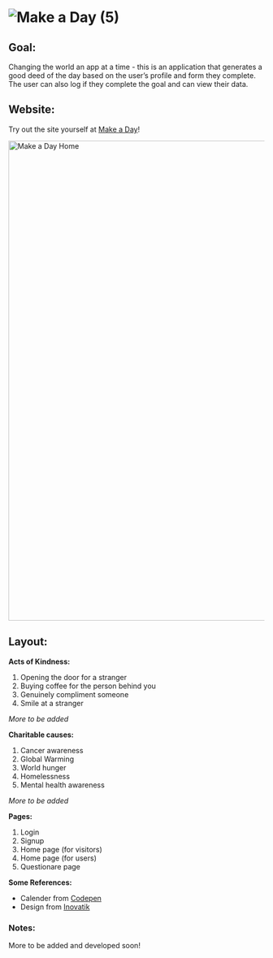 
# ![Make a Day (5)](https://user-images.githubusercontent.com/88993361/144507331-c7b3b76d-bd45-4425-92f4-fde8804df0e5.png)

## Goal:

Changing the world an app at a time - this is an application that generates a good deed of the day based on the user’s profile and form they complete. The user can also log if they complete the goal and can view their data.

## Website: 
Try out the site yourself at <a href="https://make-a-day.herokuapp.com/home">Make a Day</a>!

<img width="945" alt="Make a Day Home" src="https://user-images.githubusercontent.com/88993361/144507798-de74454b-9464-4c70-8088-ff6713606289.png">



## Layout:

**Acts of Kindness:** 

1. Opening the door for a stranger
2. Buying coffee for the person behind you
3. Genuinely compliment someone
4. Smile at a stranger

<i>More to be added</i>


**Charitable causes:** 

1. Cancer awareness
2. Global Warming
3. World hunger
4. Homelessness
5. Mental health awareness

<i>More to be added</i>

**Pages:**
1. Login
2. Signup
4. Home page (for visitors)
5. Home page (for users)
6. Questionare page


**Some References:**
* Calender from <a href="https://codepen.io/B8bop/pen/GhCAb">Codepen</a>
* Design from <a href="https://inovatik.com/ioniq-saas-app-website-html-template.html">Inovatik</a>

### Notes:

More to be added and developed soon!
